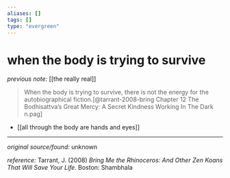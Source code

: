 ```yaml
---
aliases: []
tags: []
type: "evergreen"
---
```


# when the body is trying to survive

_previous note:_ [[the really real]]

> When the body is trying to survive, there is not the energy for the autobiographical fiction.[@tarrant-2008-bring Chapter 12 The Bodhisattva’s Great Mercy: A Secret Kindness Working In The Dark n.pag]

- [[all through the body are hands and eyes]]

---

_original source/found:_ unknown

_reference:_ Tarrant, J. (2008) _Bring Me the Rhinoceros: And Other Zen Koans That Will Save Your Life_. Boston: Shambhala



